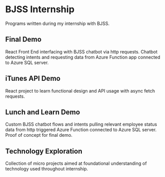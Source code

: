 # BJSS Internship
Programs written during my internship with BJSS.

## Final Demo
React Front End interfacing with BJSS chatbot via http requests. Chatbot detecting intents and requesting data from Azure Function app connected to Azure SQL server.

## iTunes API Demo
React project to learn functional design and API usage with async fetch requests.

## Lunch and Learn Demo
Custom BJSS chatbot flows and intents pulling relevant employee status data from http triggered Azure Function connected to Azure SQL server. Proof of concept for final demo.

## Technology Exploration
Collection of micro projects aimed at foundational understanding of technology used throughout internship.
